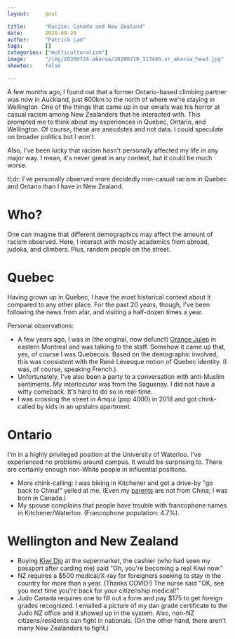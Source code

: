 ```yaml
---
layout:     post

title:      "Racism: Canada and New Zealand"
date:       2020-08-20
author:     "Patrick Lam"
tags:       []
categories: ["multiculturalism"]
image:      "/img/20200724-akaroa/20200710_113446.vr_akaroa_head.jpg"
showtoc:    false

---
```


A few months ago, I found out that a former Ontario-based climbing
partner was now in Auckland, just 600km to the north of where we're
staying in Wellington. One of the things that came up in our emails
was his horror at casual racism among New Zealanders that he
interacted with. This prompted me to think about my experiences in
Quebec, Ontario, and Wellington. Of course, these are anecdotes and
not data. I could speculate on broader politics but I won't.

Also, I've been lucky that racism hasn't personally affected my life
in any major way. I mean, it's never great in any context, but it
could be much worse.

tl;dr: I've personally observed more decidedly non-casual racism in
Quebec and Ontario than I have in New Zealand.

# Who?

One can imagine that different demographics may affect the amount of
racism observed. Here, I interact with mostly academics from abroad,
judoka, and climbers. Plus, random people on the street.

# Quebec

Having grown up in Quebec, I have the most historical context about it
compared to any other place. For the past 20 years, though, I've been
following the news from afar, and visiting a half-dozen times a year.

Personal observations:

* A few years ago, I was in (the original, now defunct) <a href="http://archives.lametropole.com/article/bouffe/restos/orange-julep-n-est-plus">Orange Julep</a> in eastern Montreal and
was talking to the staff. Somehow it came up that, yes, of course I was
Quebecois. Based on the demographic involved, this was consistent with the
René Lévesque notion of Quebec identity. (I was, of course, speaking
French.)
* Unfortunately, I've also been a party to a conversation with
anti-Muslim sentiments. My interlocutor was from the Saguenay. I did
not have a witty comeback. It's hard to do so in real-time.
* I was crossing the street in Amqui (pop 4000) in 2018 and got chink-called
by kids in an upstairs apartment.

# Ontario

I'm in a highly privileged position at the University of Waterloo. I've
experienced no problems around campus. It would be surprising to. There are
certainly enough non-White people in influential positions.

* More chink-calling: I was biking in Kitchener and got a drive-by "go back to China!"
yelled at me. (Even my <a href="/post/20160128-letter/">parents</a> are not from China;
I was born in Canada.)
* My spouse complains that people have trouble with francophone names in
Kitchener/Waterloo. (Francophone population: 4.7%).

# Wellington and New Zealand

* Buying <a href="https://www.maggi.co.nz/recipes/vegetarian-recipes/traditional-kiwi-onion-dip">Kiwi Dip</a>
at the supermarket, the cashier (who had seen my passport after carding me) said "Oh, you're becoming a real Kiwi now."
* NZ requires a $500 medical/X-ray for foreigners seeking to stay in the country for more than a year.
(Thanks COVID!) The nurse said "OK, see you next time you're back for your citizenship medical!"
* Judo Canada requires one to fill out a form and pay $175 to get foreign grades recognized. I emailed a picture of my
dan grade certificate to the Judo NZ office and it showed up in the system. Also, non-NZ citizens/residents can fight
in nationals. (On the other hand, there aren't many New Zealanders to fight.)

